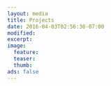 ```yaml
---
layout: media
title: Projects
date: 2016-04-03T02:56:30-07:00
modified:
excerpt:
image:
  feature:
  teaser:
  thumb:
ads: false
---
```


